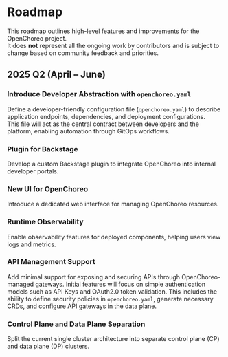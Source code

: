 # Roadmap

This roadmap outlines high-level features and improvements for the OpenChoreo project.  
It does **not** represent all the ongoing work by contributors and is subject to change based on community feedback and priorities.

## 2025 Q2 (April – June)

### Introduce Developer Abstraction with `openchoreo.yaml`

Define a developer-friendly configuration file (`openchoreo.yaml`) to describe application endpoints, dependencies, and deployment configurations.  
This file will act as the central contract between developers and the platform, enabling automation through GitOps workflows.

### Plugin for Backstage

Develop a custom Backstage plugin to integrate OpenChoreo into internal developer portals.  

### New UI for OpenChoreo

Introduce a dedicated web interface for managing OpenChoreo resources.

### Runtime Observability

Enable observability features for deployed components, helping users view logs and metrics.

### API Management Support

Add minimal support for exposing and securing APIs through OpenChoreo-managed gateways.
Initial features will focus on simple authentication models such as API Keys and OAuth2.0 token validation. This includes the ability to define security policies in `openchoreo.yaml`, generate necessary CRDs, and configure API gateways in the data plane.

### Control Plane and Data Plane Separation

Split the current single cluster architecture into separate control plane (CP) and data plane (DP) clusters.
